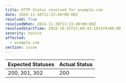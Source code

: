 ```yaml
---
title: HTTP Status resolved for example.com
date: 2024-11-30T11:23:49+00:00Z
resolved: True
resolvedWhen: 2024-11-30T11:23:49+00:00Z
resolvedStartTime: 2024-10-25T21:09:43.191474+00:00
severity: notice
affected:
  - example.com
section: issue
---
```


| Expected Statuses | Actual Status  |
|-------------------|----------------|
| 200, 301, 302 | 200 |
